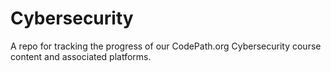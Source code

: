 # Cybersecurity
A repo for tracking the progress of our CodePath.org Cybersecurity course content and associated platforms.
